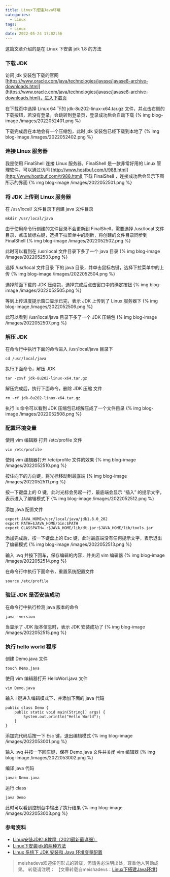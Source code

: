 ```yaml
---
title: Linux下搭建Java环境
categories:
  - Linux
tags:
  - Linux
date: 2022-05-24 17:02:56
---
```


这篇文章介绍的是在 Linux 下安装 jdk 1.8 的方法
<!--more-->

###  下载 JDK
访问 jdk 安装包下载的官网 [https://www.oracle.com/java/technologies/javase/javase8-archive-downloads.html](https://www.oracle.com/java/technologies/javase/javase8-archive-downloads.html)，进入下载页

在下载页中选择 Linux 64 下的 jdk-8u202-linux-x64.tar.gz 文件，并点击右侧的下载按钮，若没有登录，会跳转到登录页，登录成功后会自动下载
{% img blog-image /images/2022052401.png %}

下载完成后在本地会有一个压缩包，此时 jdk 安装包已经下载到本地了
{% img blog-image /images/2022052402.png %}

### 连接 Linux 服务器
我是使用 FinalShell 连接 Linux 服务器，FinalShell 是一款非常好用的 Linux 管理软件，可以通过访问 [http://www.hostbuf.com/t/988.html](http://www.hostbuf.com/t/988.html) 下载 FinalShell ，连接成功后会显示下图所示的界面
{% img blog-image /images/2022052501.png %}

### 将 JDK 上传到 Linux 服务器

在 /usr/local/  文件目录下创建 java 文件目录

	mkdir /usr/local/java

由于使用命令行创建的文件目录不会更新到 FinalShell，需要选择 /usr/local 文件目录，点击鼠标右键，选择下拉菜单中的刷新，将创建的文件目录同步到 FinalShell
{% img blog-image /images/2022052502.png %}

此时可以看到在 /usr/local 文件目录下多了一个  java 目录
{% img blog-image /images/2022052503.png %}

选择 /usr/local 文件目录 下的 java 目录，并单击鼠标右键，选择下拉菜单中的上传
{% img blog-image /images/2022052504.png %}

选择前面下载的 JDK 压缩包，选择完成后点击窗口中的确定按钮
{% img blog-image /images/2022052505.png %}

等到上传进度提示窗口显示已完，表示 JDK 上传到了 Linux 服务器下
{% img blog-image /images/2022052506.png %}

此可以看到 /usr/local/java 目录下多了一个 JDK 压缩包
{% img blog-image /images/2022052507.png %}

### 解压 JDK
在命令行中执行下面的命令进入 /usr/local/java 目录下

	cd /usr/local/java 

执行下面命令，解压 JDK

	tar -zxvf jdk-8u202-linux-x64.tar.gz

解压完成后，执行下面命令，删除 JDK 压缩 文件

	rm -rf jdk-8u202-linux-x64.tar.gz

执行 ls 命令可以看到 JDK 压缩包已经解压成了一个文件目录
{% img blog-image /images/2022052508.png %}

### 配置环境变量

使用 vim 编辑器 打开 /etc/profile 文件

	vim /etc/profile
	
使用 vim 编辑器打开 /etc/profile 文件的效果
{% img blog-image /images/2022052510.png %}

按住向下的方向键，将光标移动到最底端
{% img blog-image /images/2022052511.png %}

按一下键盘上的 O 键，此时光标会另起一行，最底端会显示 “插入” 的提示文字，表示进入了编辑模式下
{% img blog-image /images/2022052512.png %}

添加 java 配置文件

	export JAVA_HOME=/usr/local/java/jdk1.8.0_202
	export PATH=$JAVA_HOME/bin:$PATH
	export CLASSPATH=.:$JAVA_HOME/lib/dt.jar:$JAVA_HOME/lib/tools.jar
	
添加完成后，按一下键盘上的 Esc 键，此时最底端没有任何提示文字，表示退出了编辑模式
{% img blog-image /images/2022052513.png %}

输入 :wq 并按下回车，保存编辑的内容，并关闭 vim 编辑器
{% img blog-image /images/2022052514.png %}

在命令行中执行下面命令，重置系统配置文件

	source /etc/profile
	
### 验证 JDK 是否安装成功

在命令行中执行检测 java 版本的命令

	java -version

当显示了 JDK 版本信息时，表示 JDK 安装成功了
{% img blog-image /images/2022052515.png %}

### 执行 hello world 程序

创建 Demo.java 文件

	touch Demo.java
	
使用 vim 编辑器打开 HelloWorl.java 文件

	vim Demo.java
	
输入 i 键进入编辑模式下，并添加下面的 java 代码

	public class Demo {
		public static void main(String[] args) {
			System.out.println("Hello World");
		}
	}

添加完代码后按一下 Esc 键，退出编辑模式
{% img blog-image /images/2022053001.png %}

输入 :wq 并按一下回车键，保存 Demo.java 文件并关闭 vim 编辑器
{% img blog-image /images/2022053002.png %}

编译 java 代码

	javac Demo.java
	
运行 class

	java Demo
	
此时可以看到控制台中输出了执行结果
{% img blog-image /images/2022053003.png %}

### 参考资料
- [Linux安装JDK1.8教程（2021最新最详细）](https://zhuanlan.zhihu.com/p/343227137)
- [Linux下安装jdk的两种方法](https://www.cnblogs.com/Dr-wei/p/13339957.html)
- [Linux 系统下 JDK 安装和 Java 环境变量配置](https://blog.csdn.net/xietansheng/article/details/84189514)

> meishadevs欢迎任何形式的转载，但请务必注明出处，尊重他人劳动成果。
转载请注明： 【文章转载自meishadevs：[Linux下搭建Java环境](http://meishadevs.com/blog/Linux下搭建Java环境/)】


